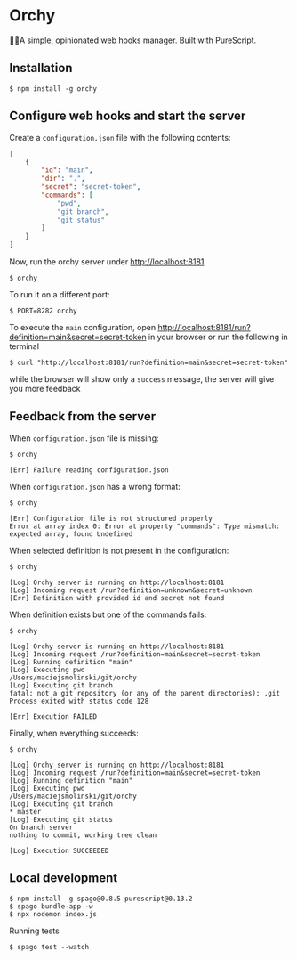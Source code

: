 # Orchy

🤹‍♂️A simple, opinionated web hooks manager. Built with PureScript.

## Installation

```
$ npm install -g orchy
```

## Configure web hooks and start the server

Create a `configuration.json` file with the following contents:

```json
[
    {
        "id": "main",
        "dir": ".",
        "secret": "secret-token",
        "commands": [
            "pwd",
            "git branch",
            "git status"
        ]
    }
]
```

Now, run the orchy server under [http://localhost:8181](http://localhost:8181)

```shell
$ orchy
```

To run it on a different port:

```
$ PORT=8282 orchy
```

To execute the `main` configuration, open [http://localhost:8181/run?definition=main&secret=secret-token](http://localhost:8181/run?definition=main&secret=secret-token) in your browser or run the following in terminal

```
$ curl "http://localhost:8181/run?definition=main&secret=secret-token"
```

while the browser will show only a `success` message, the server will give you more feedback

## Feedback from the server

When `configuration.json` file is missing:

```shell
$ orchy

[Err] Failure reading configuration.json
```

When `configuration.json` has a wrong format:

```shell
$ orchy

[Err] Configuration file is not structured properly
Error at array index 0: Error at property "commands": Type mismatch: expected array, found Undefined
```

When selected definition is not present in the configuration:

```shell
$ orchy

[Log] Orchy server is running on http://localhost:8181
[Log] Incoming request /run?definition=unknown&secret=unknown
[Err] Definition with provided id and secret not found
```

When definition exists but one of the commands fails:

```shell
$ orchy

[Log] Orchy server is running on http://localhost:8181
[Log] Incoming request /run?definition=main&secret=secret-token
[Log] Running definition "main"
[Log] Executing pwd
/Users/maciejsmolinski/git/orchy
[Log] Executing git branch
fatal: not a git repository (or any of the parent directories): .git
Process exited with status code 128

[Err] Execution FAILED
```

Finally, when everything succeeds:

```shell
$ orchy

[Log] Orchy server is running on http://localhost:8181
[Log] Incoming request /run?definition=main&secret=secret-token
[Log] Running definition "main"
[Log] Executing pwd
/Users/maciejsmolinski/git/orchy
[Log] Executing git branch
* master
[Log] Executing git status
On branch server
nothing to commit, working tree clean

[Log] Execution SUCCEEDED
```

## Local development

```shell
$ npm install -g spago@0.8.5 purescript@0.13.2
$ spago bundle-app -w
$ npx nodemon index.js
```

Running tests

```shell
$ spago test --watch
```
